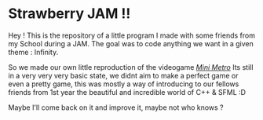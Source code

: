 # Strawberry JAM !! 

Hey ! This is the repository of a little program I made with some friends from my School during a JAM.
The goal was to code anything we want in a given theme : Infinity.

So we made our own little reproduction of the videogame [*Mini Metro*](https://fr.wikipedia.org/wiki/Mini_Metro) 
Its still in a very very very basic state, we didnt aim to make a perfect game or even a pretty game, this was mostly 
a way of introducing to our fellows friends from 1st year the beautiful and incredible world of C++ & SFML :D

Maybe I'll come back on it and improve it, maybe not who knows ? 
